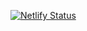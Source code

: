 [![Netlify Status](https://api.netlify.com/api/v1/badges/3ae7c9c3-5d44-464d-b684-eed87e1701d8/deploy-status)](https://app.netlify.com/sites/motorsport-pages/deploys)

